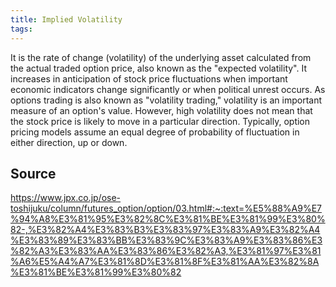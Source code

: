 ```yaml
---
title: Implied Volatility
tags: 
---
```


It is the rate of change (volatility) of the underlying asset calculated from the actual traded option price, also known as the "expected volatility". It increases in anticipation of stock price fluctuations when important economic indicators change significantly or when political unrest occurs. As options trading is also known as "volatility trading," volatility is an important measure of an option's value. However, high volatility does not mean that the stock price is likely to move in a particular direction. Typically, option pricing models assume an equal degree of probability of fluctuation in either direction, up or down.

## Source
https://www.jpx.co.jp/ose-toshijuku/column/futures_option/option/03.html#:~:text=%E5%88%A9%E7%94%A8%E3%81%95%E3%82%8C%E3%81%BE%E3%81%99%E3%80%82-,%E3%82%A4%E3%83%B3%E3%83%97%E3%83%A9%E3%82%A4%E3%83%89%E3%83%BB%E3%83%9C%E3%83%A9%E3%83%86%E3%82%A3%E3%83%AA%E3%83%86%E3%82%A3,%E3%81%97%E3%81%A6%E5%A4%A7%E3%81%8D%E3%81%8F%E3%81%AA%E3%82%8A%E3%81%BE%E3%81%99%E3%80%82